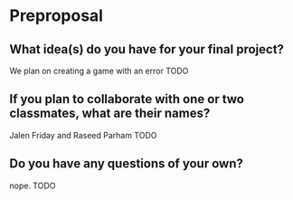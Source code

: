 # Preproposal

## What idea(s) do you have for your final project?
We plan on creating a game with an error 
TODO

## If you plan to collaborate with one or two classmates, what are their names?
Jalen Friday and Raseed Parham
TODO

## Do you have any questions of your own?
nope.
TODO
